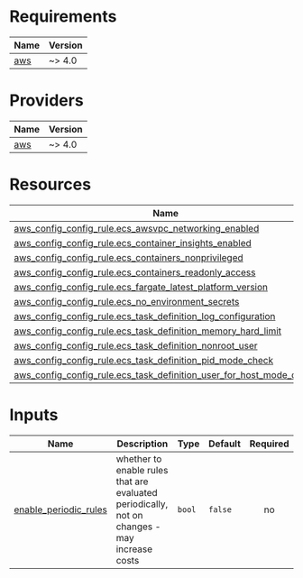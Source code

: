 <!-- BEGIN_TF_DOCS -->
# Requirements

| Name | Version |
|------|---------|
| <a name="requirement_aws"></a> [aws](#requirement\_aws) | ~> 4.0 |

# Providers

| Name | Version |
|------|---------|
| <a name="provider_aws"></a> [aws](#provider\_aws) | ~> 4.0 |

# Resources

| Name | Type |
|------|------|
| [aws_config_config_rule.ecs_awsvpc_networking_enabled](https://registry.terraform.io/providers/hashicorp/aws/latest/docs/resources/config_config_rule) | resource |
| [aws_config_config_rule.ecs_container_insights_enabled](https://registry.terraform.io/providers/hashicorp/aws/latest/docs/resources/config_config_rule) | resource |
| [aws_config_config_rule.ecs_containers_nonprivileged](https://registry.terraform.io/providers/hashicorp/aws/latest/docs/resources/config_config_rule) | resource |
| [aws_config_config_rule.ecs_containers_readonly_access](https://registry.terraform.io/providers/hashicorp/aws/latest/docs/resources/config_config_rule) | resource |
| [aws_config_config_rule.ecs_fargate_latest_platform_version](https://registry.terraform.io/providers/hashicorp/aws/latest/docs/resources/config_config_rule) | resource |
| [aws_config_config_rule.ecs_no_environment_secrets](https://registry.terraform.io/providers/hashicorp/aws/latest/docs/resources/config_config_rule) | resource |
| [aws_config_config_rule.ecs_task_definition_log_configuration](https://registry.terraform.io/providers/hashicorp/aws/latest/docs/resources/config_config_rule) | resource |
| [aws_config_config_rule.ecs_task_definition_memory_hard_limit](https://registry.terraform.io/providers/hashicorp/aws/latest/docs/resources/config_config_rule) | resource |
| [aws_config_config_rule.ecs_task_definition_nonroot_user](https://registry.terraform.io/providers/hashicorp/aws/latest/docs/resources/config_config_rule) | resource |
| [aws_config_config_rule.ecs_task_definition_pid_mode_check](https://registry.terraform.io/providers/hashicorp/aws/latest/docs/resources/config_config_rule) | resource |
| [aws_config_config_rule.ecs_task_definition_user_for_host_mode_check](https://registry.terraform.io/providers/hashicorp/aws/latest/docs/resources/config_config_rule) | resource |

# Inputs

| Name | Description | Type | Default | Required |
|------|-------------|------|---------|:--------:|
| <a name="input_enable_periodic_rules"></a> [enable\_periodic\_rules](#input\_enable\_periodic\_rules) | whether to enable rules that are evaluated periodically, not on changes - may increase costs | `bool` | `false` | no |
<!-- END_TF_DOCS -->